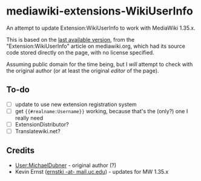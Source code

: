 # mediawiki-extensions-WikiUserInfo

An attempt to update Extension:WikiUserInfo to work with MediaWiki 1.35.x.

This is based on the [last available version][1], from the
"Extension:WikiUserInfo" article on mediawiki.org, which had its source code
stored directly on the page, with no license specified.

Assuming public domain for the time being, but I _will_ attempt to check with
the original author (or at least the original _editor_ of the page).

## To-do

- [ ] update to use new extension registration system
- [ ] get `{{#realname:Username}}` working, because that's the (only?) one I really need
- [ ] ExtensionDistributor?
- [ ] Translatewiki.net?

## Credits

* [User:MichaelDubner][2] - original author (?)
* Kevin Ernst ([ernstki -at- mail.uc.edu](mailto:ernstki%20-at-%20mail.uc.edu)) - updates for MW 1.35.x

[1]: https://www.mediawiki.org/w/index.php?oldid=4305468
[2]: https://en.wikipedia.org/wiki/User:MichaelDubner

